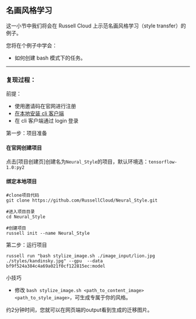 ## 名画风格学习

这一小节中我们将会在 Russell Cloud 上示范名画风格学习（style transfer）的例子。

您将在个例子中学会：
- 如何创建 bash 模式下的任务。

---



### 复现过程：

前提：
* 使用邀请码在官网进行注册
* [在本地安装 cli 客户端](/get-started/install.md)
* 在 cli 客户端通过 login 登录


第一步：项目准备
#### 在官网创建项目
点击[项目创建页]创建名为`Neural_Style`的项目，默认环境选：`tensorflow-1.0:py2` 


#### 绑定本地项目

```
#clone项目代码
git clone https://github.com/RussellCloud/Neural_Style.git

#进入项目目录
cd Neural_Style

#创建项目
russell init --name Neural_Style
```

第二步：运行项目

```
russell run "bash stylize_image.sh ./image_input/lion.jpg ./styles/kandinsky.jpg" --gpu  --data bf9f524a384c4a69a021f0cf122815ec:model
```

小技巧
- 修改 `bash stylize_image.sh <path_to_content_image> <path_to_style_image>`，可生成专属于你的风格。


约2分钟时间，您就可以在网页端的output看到生成的迁移图片。

